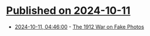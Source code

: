 # [Published on 2024-10-11](index.md)

* [2024-10-11, 04:46:00](https://soylentnews.org/article.pl?sid=24/10/09/1729250&from=rss) - [The 1912 War on Fake Photos](https://soylentnews.org/article.pl?sid=24/10/09/1729250&from=rss)
